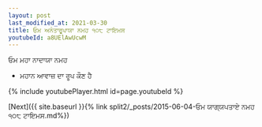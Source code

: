 ```yaml
---
layout: post
last_modified_at: 2021-03-30
title: ਓਮ ਅਨੰਤਾਰੂਪਾਯਾ ਨਮਹ ੧੦੮ ਟਾਇਮਸ
youtubeId: a8UElAwUcwM
---
```

 
 
 ਓਮ ਮਹਾ ਨਾਦਾਯਾ ਨਮਹ  
 
 -  ਮਹਾਨ ਆਵਾਜ਼ ਦਾ ਰੂਪ ਕੌਣ ਹੈ 
 
  
 
  
 
 
 
 
 
 


{% include youtubePlayer.html id=page.youtubeId %}
 
[Next]({{ site.baseurl }}{% link  split2/_posts/2015-06-04-ਓਮ ਯਾਗ੍ਯਪਤਾਏ ਨਮਹ ੧੦੮ ਟਾਇਮਸ.md%})
 
